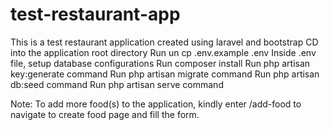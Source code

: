 # test-restaurant-app
This is a test restaurant application created using laravel and bootstrap
CD into the application root directory
Run un cp .env.example .env
Inside .env file, setup database configurations
Run composer install
Run php artisan key:generate command
Run php artisan migrate command
Run php artisan db:seed command
Run php artisan serve command

Note: To add more food(s) to the application, kindly enter /add-food to navigate to create food page and fill the form.

